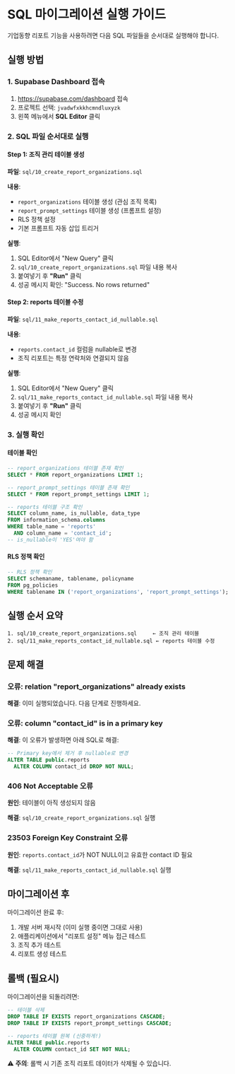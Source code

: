 # SQL 마이그레이션 실행 가이드

기업동향 리포트 기능을 사용하려면 다음 SQL 파일들을 순서대로 실행해야 합니다.

## 실행 방법

### 1. Supabase Dashboard 접속

1. https://supabase.com/dashboard 접속
2. 프로젝트 선택: `jvadwfxkkhcmndluxyzk`
3. 왼쪽 메뉴에서 **SQL Editor** 클릭

### 2. SQL 파일 순서대로 실행

#### Step 1: 조직 관리 테이블 생성

**파일**: `sql/10_create_report_organizations.sql`

**내용**:
- `report_organizations` 테이블 생성 (관심 조직 목록)
- `report_prompt_settings` 테이블 생성 (프롬프트 설정)
- RLS 정책 설정
- 기본 프롬프트 자동 삽입 트리거

**실행**:
1. SQL Editor에서 "New Query" 클릭
2. `sql/10_create_report_organizations.sql` 파일 내용 복사
3. 붙여넣기 후 **"Run"** 클릭
4. 성공 메시지 확인: "Success. No rows returned"

#### Step 2: reports 테이블 수정

**파일**: `sql/11_make_reports_contact_id_nullable.sql`

**내용**:
- `reports.contact_id` 컬럼을 nullable로 변경
- 조직 리포트는 특정 연락처와 연결되지 않음

**실행**:
1. SQL Editor에서 "New Query" 클릭
2. `sql/11_make_reports_contact_id_nullable.sql` 파일 내용 복사
3. 붙여넣기 후 **"Run"** 클릭
4. 성공 메시지 확인

### 3. 실행 확인

#### 테이블 확인

```sql
-- report_organizations 테이블 존재 확인
SELECT * FROM report_organizations LIMIT 1;

-- report_prompt_settings 테이블 존재 확인
SELECT * FROM report_prompt_settings LIMIT 1;

-- reports 테이블 구조 확인
SELECT column_name, is_nullable, data_type 
FROM information_schema.columns 
WHERE table_name = 'reports' 
  AND column_name = 'contact_id';
-- is_nullable이 'YES'여야 함
```

#### RLS 정책 확인

```sql
-- RLS 정책 확인
SELECT schemaname, tablename, policyname 
FROM pg_policies 
WHERE tablename IN ('report_organizations', 'report_prompt_settings');
```

## 실행 순서 요약

```
1. sql/10_create_report_organizations.sql     ← 조직 관리 테이블
2. sql/11_make_reports_contact_id_nullable.sql ← reports 테이블 수정
```

## 문제 해결

### 오류: relation "report_organizations" already exists

**해결**: 이미 실행되었습니다. 다음 단계로 진행하세요.

### 오류: column "contact_id" is in a primary key

**해결**: 이 오류가 발생하면 아래 SQL로 해결:

```sql
-- Primary key에서 제거 후 nullable로 변경
ALTER TABLE public.reports 
  ALTER COLUMN contact_id DROP NOT NULL;
```

### 406 Not Acceptable 오류

**원인**: 테이블이 아직 생성되지 않음

**해결**: `sql/10_create_report_organizations.sql` 실행

### 23503 Foreign Key Constraint 오류

**원인**: `reports.contact_id`가 NOT NULL이고 유효한 contact ID 필요

**해결**: `sql/11_make_reports_contact_id_nullable.sql` 실행

## 마이그레이션 후

마이그레이션 완료 후:
1. 개발 서버 재시작 (이미 실행 중이면 그대로 사용)
2. 애플리케이션에서 "리포트 설정" 메뉴 접근 테스트
3. 조직 추가 테스트
4. 리포트 생성 테스트

## 롤백 (필요시)

마이그레이션을 되돌리려면:

```sql
-- 테이블 삭제
DROP TABLE IF EXISTS report_organizations CASCADE;
DROP TABLE IF EXISTS report_prompt_settings CASCADE;

-- reports 테이블 원복 (신중하게!)
ALTER TABLE public.reports 
  ALTER COLUMN contact_id SET NOT NULL;
```

⚠️ **주의**: 롤백 시 기존 조직 리포트 데이터가 삭제될 수 있습니다.
